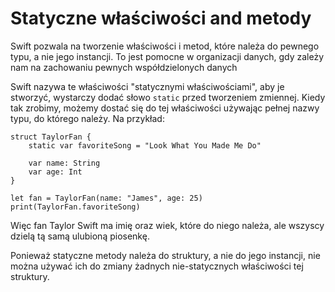 # Statyczne właściwości and metody

Swift pozwala na tworzenie właściwości i metod, które należa do pewnego typu, a nie jego instancji. To jest pomocne w organizacji danych, gdy zależy nam na zachowaniu pewnych współdzielonych danych

Swift nazywa te właściwości "statycznymi właściwościami", aby je stworzyć, wystarczy dodać słowo `static` przed tworzeniem zmiennej. Kiedy tak zrobimy, możemy dostać się do tej właściwości używając pełnej nazwy typu, do którego należy. Na przykład:

    struct TaylorFan {
        static var favoriteSong = "Look What You Made Me Do"

        var name: String
        var age: Int
    }

    let fan = TaylorFan(name: "James", age: 25)
    print(TaylorFan.favoriteSong)

Więc fan Taylor Swift ma imię oraz wiek, które do niego należa, ale wszyscy dzielą tą samą ulubioną piosenkę.

Ponieważ statyczne metody należa do struktury, a nie do jego instancji, nie można używać ich do zmiany żadnych nie-statycznych właściwości tej struktury.
